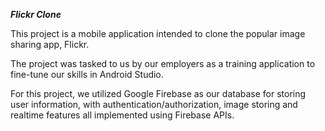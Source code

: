 ***Flickr Clone***

This project is a mobile application intended to clone the popular image sharing app, Flickr.

The project was tasked to us by our employers as a training application to fine-tune our skills in Android Studio.

For this project, we utilized Google Firebase as our database for storing user information, with authentication/authorization, image storing and realtime features all implemented using Firebase APIs.



